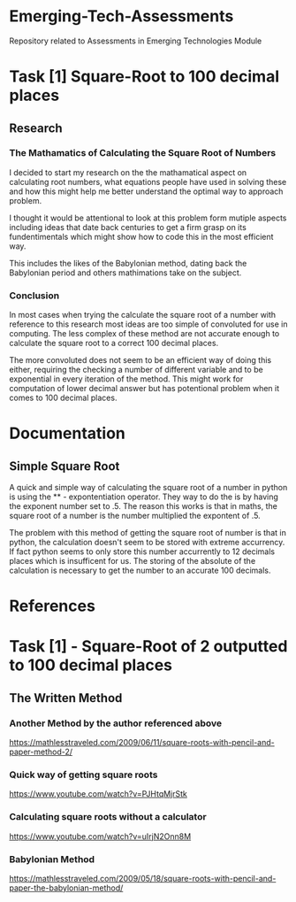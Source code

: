 # Emerging-Tech-Assessments
Repository related to Assessments in Emerging Technologies Module

# Task [1] Square-Root to 100 decimal places

## Research

### The Mathamatics of Calculating the Square Root of Numbers
I decided to start my research on the the mathamatical aspect on calculating root numbers, what equations people have used in solving these and how this might help me better understand the optimal way to approach problem.

I thought it would be attentional to look at this problem form mutiple aspects including ideas that date back centuries to get a firm grasp on its fundentimentals which might show  how to code this in the most efficient way.

This includes the likes of the Babylonian method, dating back the Babylonian period and others mathimations take on the subject.


### Conclusion
In most cases when trying the calculate the square root of a number with reference to this research most ideas are too simple of convoluted for use in computing.
The less complex of these method are not accurate enough to calculate the square root to a correct 100 decimal places.

The more convoluted does not seem to be an efficient way of doing this either, requiring the checking a number of different variable and to be exponential in every iteration of the method. This might work for computation of lower decimal answer but has potentional problem when it comes to 100 decimal places.

# Documentation
## Simple Square Root
A quick and simple way of calculating the square root of a number in python is using the ** - expontentiation operator.  They way to do the is by having the exponent number set to .5.  The reason this works is that in maths, the square root of a number is the number multiplied the expontent of .5.

The problem with this method of getting the square root of number is that in python, the calculation doesn't seem to be stored with extreme accurrency.  If fact python seems to only store this number accurrently to 12 decimals places which is insufficent for us.  The storing of the absolute of the calculation is necessary to get the number to an accurate 100 decimals.

# References

# Task [1] - Square-Root of 2 outputted to 100 decimal places
## The Written Method
### Another Method by the author referenced above
https://mathlesstraveled.com/2009/06/11/square-roots-with-pencil-and-paper-method-2/
### Quick way of getting square roots
https://www.youtube.com/watch?v=PJHtqMjrStk
### Calculating square roots without a calculator
https://www.youtube.com/watch?v=uIrjN2Onn8M
### Babylonian Method
https://mathlesstraveled.com/2009/05/18/square-roots-with-pencil-and-paper-the-babylonian-method/

